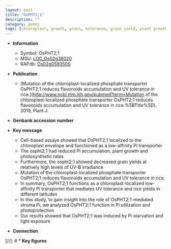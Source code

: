 ```yaml
---
layout: post
title: "OsPHT2;1"
description: ""
category: genes
tags: [chloroplast, growth, grain, tolerance, grain yield, plant growth, transporter, phosphate, stroma, Pi,  pi , phosphate transport]
---
```


* **Information**  
    + Symbol: OsPHT2;1  
    + MSU: [LOC_Os02g38020](http://rice.uga.edu/cgi-bin/ORF_infopage.cgi?orf=LOC_Os02g38020)  
    + RAPdb: [Os02g0593500](http://rapdb.dna.affrc.go.jp/viewer/gbrowse_details/irgsp1?name=Os02g0593500)  

* **Publication**  
    + [Mutation of the chloroplast-localized phosphate transporter OsPHT2;1 reduces flavonoids accumulation and UV tolerance in rice.](http://www.ncbi.nlm.nih.gov/pubmed?term=Mutation of the chloroplast-localized phosphate transporter OsPHT2;1 reduces flavonoids accumulation and UV tolerance in rice.%5BTitle%5D), 2019, Plant J.

* **Genbank accession number**  

* **Key message**  
    + Cell-based assays showed that OsPHT2;1 localized to the chloroplast envelope and functioned as a low-affinity Pi transporter
    + The ospht2;1 had reduced Pi accumulation, plant growth and photosynthetic rates
    + Furthermore, the ospht2;1 showed decreased grain yields at relatively high levels of UV-B irradiance
    + Mutation of the chloroplast-localized phosphate transporter OsPHT2;1 reduces flavonoids accumulation and UV tolerance in rice.
    + In summary, OsPHT2;1 functions as a chloroplast-localized low-affinity Pi transporter that mediates UV tolerance and rice yields in different latitudes
    + In this study, to gain insight into the role of OsPHT2;1-mediated stroma Pi, we analyzed OsPHT2;1 function in Pi utilization and photoprotection
    + Our results showed that OsPHT2;1 was induced by Pi starvation and light exposure

* **Connection**  

[//]: # * **Key figures**  


